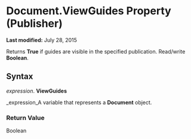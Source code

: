 
# Document.ViewGuides Property (Publisher)

 **Last modified:** July 28, 2015

Returns  **True** if guides are visible in the specified publication. Read/write **Boolean**.

## Syntax

 _expression_. **ViewGuides**

 _expression_A variable that represents a  **Document** object.


### Return Value

Boolean

